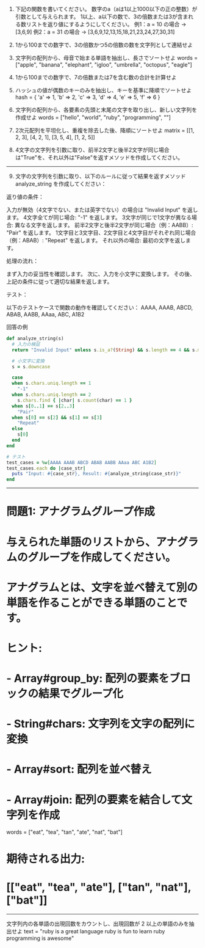 1. 下記の関数を書いてください。
数字のa（aは1以上1000以下の正の整数）が引数として与えられます。
1以上、a以下の数で、3の倍数または3が含まれる数リストを返り値にするようにしてください。
例1：a = 10 の場合 -> [3,6,9]
例2：a = 31 の場合 -> [3,6,9,12,13,15,18,21,23,24,27,30,31]

2. 1から100までの数字で、3の倍数かつ5の倍数の数を文字列として連結せよ

3. 文字列の配列から、母音で始まる単語を抽出し、長さでソートせよ
words = ["apple", "banana", "elephant", "igloo", "umbrella", "octopus", "eagle"]

4. 1から100までの数字で、7の倍数または7を含む数の合計を計算せよ

5. ハッシュの値が偶数のキーのみを抽出し、キーを基準に降順でソートせよ
hash = { 'a' => 1, 'b' => 2, 'c' => 3, 'd' => 4, 'e' => 5, 'f' => 6 }

6. 文字列の配列から、各要素の先頭と末尾の文字を取り出し、新しい文字列を作成せよ
words = ["hello", "world", "ruby", "programming", ""]

7. 2次元配列を平坦化し、重複を除去した後、降順にソートせよ
matrix = [[1, 2, 3], [4, 2, 1], [3, 5, 4], [1, 2, 5]]

8. 4文字の文字列を引数に取り、前半2文字と後半2文字が同じ場合は"True"を、それ以外は"False"を返すメソッドを作成してください。

-----------------------------------------------------------------------------------------

9. 文字の文字列を引数に取り、以下のルールに従って結果を返すメソッド analyze_string を作成してください：

返り値の条件：

入力が無効（4文字でない、または英字でない）の場合は "Invalid Input" を返します。
4文字全てが同じ場合: "-1" を返します。
3文字が同じで1文字が異なる場合: 異なる文字を返します。
前半2文字と後半2文字が同じ場合（例：AABB）: "Pair" を返します。
1文字目と3文字目、2文字目と4文字目がそれぞれ同じ場合（例：ABAB）: "Repeat" を返します。
それ以外の場合: 最初の文字を返します。


処理の流れ：

まず入力の妥当性を確認します。
次に、入力を小文字に変換します。
その後、上記の条件に従って適切な結果を返します。


テスト：

以下のテストケースで関数の動作を確認してください：
AAAA, AAAB, ABCD, ABAB, AABB, AAaa, ABC, A1B2

回答の例
```ruby
def analyze_string(s)
  # 入力の検証
  return "Invalid Input" unless s.is_a?(String) && s.length == 4 && s.match?(/^[a-zA-Z]+$/)

  # 小文字に変換
  s = s.downcase

  case
  when s.chars.uniq.length == 1
    "-1"
  when s.chars.uniq.length == 2
    s.chars.find { |char| s.count(char) == 1 }
  when s[0..1] == s[2..3]
    "Pair"
  when s[0] == s[2] && s[1] == s[3]
    "Repeat"
  else
    s[0]
  end
end

# テスト
test_cases = %w[AAAA AAAB ABCD ABAB AABB AAaa ABC A1B2]
test_cases.each do |case_str|
  puts "Input: #{case_str}, Result: #{analyze_string(case_str)}"
end
```

-----------------------------------

# 問題1: アナグラムグループ作成
# 与えられた単語のリストから、アナグラムのグループを作成してください。
# アナグラムとは、文字を並べ替えて別の単語を作ることができる単語のことです。

# ヒント:
# - Array#group_by: 配列の要素をブロックの結果でグループ化
# - String#chars: 文字列を文字の配列に変換
# - Array#sort: 配列を並べ替え
# - Array#join: 配列の要素を結合して文字列を作成

words = ["eat", "tea", "tan", "ate", "nat", "bat"]

# 期待される出力:
# [["eat", "tea", "ate"], ["tan", "nat"], ["bat"]]

--------------------------------------
文字列内の各単語の出現回数をカウントし、出現回数が 2 以上の単語のみを抽出せよ
text = "ruby is a great language ruby is fun to learn ruby programming is awesome"